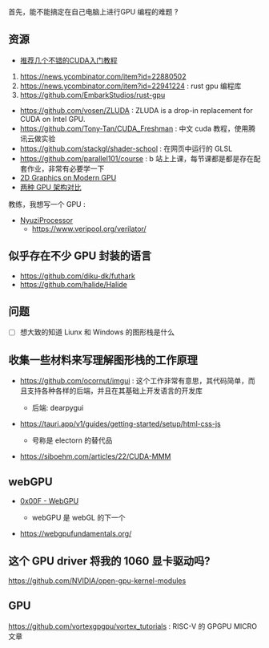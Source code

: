 首先，能不能搞定在自己电脑上进行GPU 编程的难题 ?

## 资源
- [推荐几个不错的CUDA入门教程](https://zhuanlan.zhihu.com/p/346910129)
1. https://news.ycombinator.com/item?id=22880502
2. https://news.ycombinator.com/item?id=22941224 : rust gpu 编程库
3. https://github.com/EmbarkStudios/rust-gpu
- https://github.com/vosen/ZLUDA : ZLUDA is a drop-in replacement for CUDA on Intel GPU.
- https://github.com/Tony-Tan/CUDA_Freshman : 中文 cuda 教程，使用腾讯云做实验
- https://github.com/stackgl/shader-school : 在网页中运行的 GLSL
- https://github.com/parallel101/course : b 站上上课，每节课都是都是存在配套作业，非常有必要学一下
- [2D Graphics on Modern GPU](https://raphlinus.github.io/rust/graphics/gpu/2019/05/08/modern-2d.html)
- [两种 GPU 架构对比](https://www.rastergrid.com/blog/gpu-tech/2021/07/gpu-architecture-types-explained/)

教练，我想写一个 GPU :
- [NyuziProcessor](https://github.com/jbush001/NyuziProcessor)
  - https://www.veripool.org/verilator/

## 似乎存在不少 GPU 封装的语言
- https://github.com/diku-dk/futhark
- https://github.com/halide/Halide

## 问题
- [ ]  想大致的知道 Liunx 和 Windows 的图形栈是什么

## 收集一些材料来写理解图形栈的工作原理
- https://github.com/ocornut/imgui : 这个工作非常有意思，其代码简单，而且支持各种各样的后端，并且在其基础上开发语言的开发库
  - 后端: dearpygui
- https://tauri.app/v1/guides/getting-started/setup/html-css-js
  - 号称是 electorn 的替代品

- https://siboehm.com/articles/22/CUDA-MMM

## webGPU
- [0x00F - WebGPU](https://news.ycombinator.com/item?id=34701833)
  - webGPU 是 webGL 的下一个

- https://webgpufundamentals.org/


## 这个 GPU driver 将我的 1060 显卡驱动吗?
https://github.com/NVIDIA/open-gpu-kernel-modules


## GPU
https://github.com/vortexgpgpu/vortex_tutorials : RISC-V 的 GPGPU MICRO 文章
